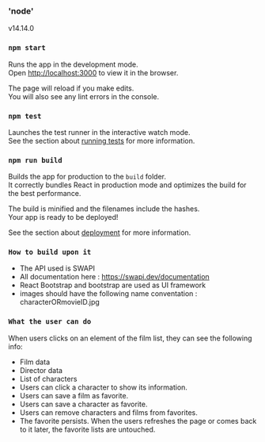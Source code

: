 ### 'node'
v14.14.0

### `npm start`

Runs the app in the development mode.\
Open [http://localhost:3000](http://localhost:3000) to view it in the browser.

The page will reload if you make edits.\
You will also see any lint errors in the console.

### `npm test`

Launches the test runner in the interactive watch mode.\
See the section about [running tests](https://facebook.github.io/create-react-app/docs/running-tests) for more information.

### `npm run build`

Builds the app for production to the `build` folder.\
It correctly bundles React in production mode and optimizes the build for the best performance.

The build is minified and the filenames include the hashes.\
Your app is ready to be deployed!

See the section about [deployment](https://facebook.github.io/create-react-app/docs/deployment) for more information.

### `How to build upon it`
- The API used is SWAPI 
- All documentation here : https://swapi.dev/documentation
- React Bootstrap and bootstrap are used as UI framework
- images should have the following name conventation : characterORmovieID.jpg 

### `What the user can do`
When users clicks on an element of the film list, they can see the following info:
- Film data
- Director data
- List of characters
- Users can click a character to show its information.
- Users can save a film as favorite.
- Users can save a character as favorite.
- Users can remove characters and films from favorites.
- The favorite persists. When the users refreshes the page or comes back to it later, the favorite lists are untouched.  
